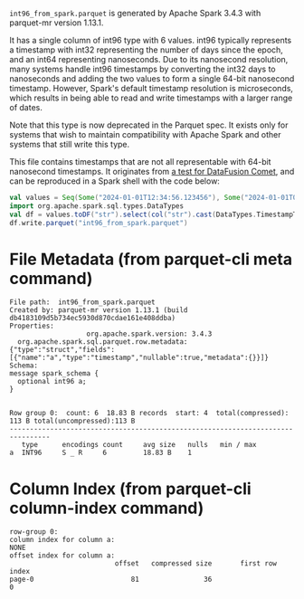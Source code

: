 <!--
  ~ Licensed to the Apache Software Foundation (ASF) under one
  ~ or more contributor license agreements.  See the NOTICE file
  ~ distributed with this work for additional information
  ~ regarding copyright ownership.  The ASF licenses this file
  ~ to you under the Apache License, Version 2.0 (the
  ~ "License"); you may not use this file except in compliance
  ~ with the License.  You may obtain a copy of the License at
  ~
  ~   http://www.apache.org/licenses/LICENSE-2.0
  ~
  ~ Unless required by applicable law or agreed to in writing,
  ~ software distributed under the License is distributed on an
  ~ "AS IS" BASIS, WITHOUT WARRANTIES OR CONDITIONS OF ANY
  ~ KIND, either express or implied.  See the License for the
  ~ specific language governing permissions and limitations
  ~ under the License.
  -->

`int96_from_spark.parquet` is generated by Apache Spark 3.4.3 with parquet-mr version 1.13.1.

It has a single column of int96 type with 6 values. int96 typically represents a timestamp with
int32 representing the number of days since the epoch, and an int64 representing
nanoseconds. Due to its nanosecond resolution, many systems handle int96 timestamps by
converting the int32 days to nanoseconds and adding the two values to form a single
64-bit nanosecond timestamp. However, Spark's default timestamp resolution is microseconds, which
results in being able to read and write timestamps with a larger range of dates.

Note that this type is now deprecated in the Parquet spec. It exists only for systems that wish
to maintain compatibility with Apache Spark and other systems that still write this type.

This file contains timestamps that are not all representable with 64-bit nanosecond timestamps.
It originates from [a test for DataFusion Comet](https://github.com/apache/datafusion-comet/blob/fa5910efd927e115d1717b5f0c78fad0ece75c6c/spark/src/test/scala/org/apache/comet/CometCastSuite.scala#L902),
and can be reproduced in a Spark shell with the code below:

```scala
val values = Seq(Some("2024-01-01T12:34:56.123456"), Some("2024-01-01T01:00:00Z"), Some("9999-12-31T01:00:00-02:00"), Some("2024-12-31T01:00:00+02:00"), None, Some("290000-12-31T01:00:00+02:00"))
import org.apache.spark.sql.types.DataTypes
val df = values.toDF("str").select(col("str").cast(DataTypes.TimestampType).as("a")).coalesce(1)
df.write.parquet("int96_from_spark.parquet")
```

# File Metadata (from parquet-cli meta command)
```
File path:  int96_from_spark.parquet
Created by: parquet-mr version 1.13.1 (build db4183109d5b734ec5930d870cdae161e408ddba)
Properties:
                   org.apache.spark.version: 3.4.3
  org.apache.spark.sql.parquet.row.metadata: {"type":"struct","fields":[{"name":"a","type":"timestamp","nullable":true,"metadata":{}}]}
Schema:
message spark_schema {
  optional int96 a;
}


Row group 0:  count: 6  18.83 B records  start: 4  total(compressed): 113 B total(uncompressed):113 B 
--------------------------------------------------------------------------------
   type      encodings count     avg size   nulls   min / max
a  INT96     S _ R     6         18.83 B    1       
```

# Column Index (from parquet-cli column-index command)
```
row-group 0:
column index for column a:
NONE
offset index for column a:
                          offset   compressed size       first row index
page-0                        81                36                     0
```
